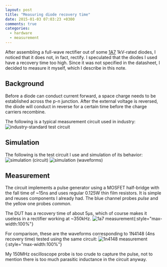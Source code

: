 ```yaml
---
layout: post
title: "Measuring diode recovery time"
date: 2015-01-03 07:03:23 +0300
comments: true
categories:
  - hardware
  - measurement
---
```


After assembling a full-wave rectifier out of some [1A7][] 1kV-rated diodes, I noticed that it
does not, in fact, rectify. I speculated that the diodes I used have a recovery time too high.
Since it was not specified in the datasheet, I decided to measure it myself, which I
describe in this note.

[1A7]: http://lib.chipdip.ru/758/DOC000758188.pdf

<!--more-->

Background
----------

Before a diode can conduct current forward, a space charge needs to be established
across the p-n junction. After the external voltage is reversed, the diode will
conduct in reverse for a certain time before the charge carriers recombine.

The following is a typical measurement circuit used in industry:
![industry-standard test circuit](/images/diode-recovery/industry-test.png)

Simulation
----------

The following is the test circuit I use and simulation of its behavior:
![simulation (circuit)](/images/diode-recovery/sim-circuit.png)
![simulation (waveforms)](/images/diode-recovery/sim-graph.png)

Measurement
-----------

The circuit implements a pulse generator using a MOSFET half-bridge with
the fall time of ~15ns and uses regular 0.125W thin film resistors.
It is simple and reuses components I already had.
The blue channel probes _pulse_ and the yellow one probes _common_.

The DUT has a recovery time of about 5µs, which of course makes it useless in a rectifier
working at ~350kHz.
![1a7 measurement](/images/diode-recovery/1a7.png){:style="max-width:100%"}

For comparison, these are the waveforms corresponding to 1N4148 (4ns recovery time) tested
using the same circuit:
![1n4148 measurement](/images/diode-recovery/1n4148.png){:style="max-width:100%"}

My 150MHz oscilloscope probe is too crude to capture the pulse, not to mention
there is too much parasitic inductance in the circuit anyway.
